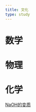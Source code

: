 ```yaml
---
title: 文化
type: study
---
```


# 数学

# 物理

# 化学

[$\text{NaOH}$的变质](./chemistry/9-2/NaOH-into-Na2CO3/)
